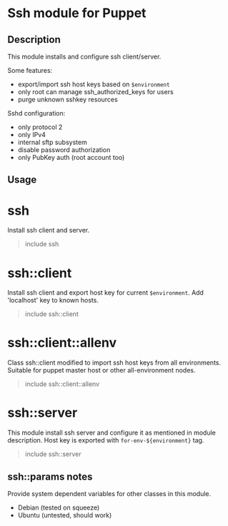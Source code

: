 # Ssh module for Puppet

## Description
This module installs and configure ssh client/server.

Some features:

- export/import ssh host keys based on `$environment`
- only root can manage ssh_authorized_keys for users
- purge unknown sshkey resources

Sshd configuration:

- only protocol 2
- only IPv4
- internal sftp subsystem
- disable password authorization
- only PubKey auth (root account too)

## Usage

# ssh
Install ssh client and server.
>
> include ssh
>

# ssh::client
Install ssh client and export host key for current `$environment`.
Add 'localhost' key to known hosts.
>
> include ssh::client
>

# ssh::client::allenv
Class ssh::client modified to import ssh host keys from all environments.
Suitable for puppet master host or other all-environment nodes.
>
> include ssh::client::allenv
>

# ssh::server
This module install ssh server and configure it as mentioned in module description.
Host key is exported with `for-env-${environment}` tag.
>
> include ssh::server
>

## ssh::params notes
Provide system dependent variables for other classes in this module.

- Debian (tested on squeeze)
- Ubuntu (untested, should work)

